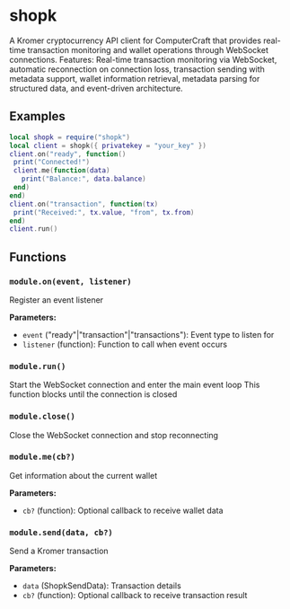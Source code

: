 # shopk

A Kromer cryptocurrency API client for ComputerCraft that provides real-time transaction monitoring and wallet operations through WebSocket connections. Features: Real-time transaction monitoring via WebSocket, automatic reconnection on connection loss, transaction sending with metadata support, wallet information retrieval, metadata parsing for structured data, and event-driven architecture.

## Examples

```lua
local shopk = require("shopk")
local client = shopk({ privatekey = "your_key" })
client.on("ready", function()
 print("Connected!")
 client.me(function(data)
   print("Balance:", data.balance)
 end)
end)
client.on("transaction", function(tx)
 print("Received:", tx.value, "from", tx.from)
end)
client.run()
```

## Functions

### `module.on(event, listener)`

Register an event listener

**Parameters:**

- `event` ("ready"|"transaction"|"transactions"): Event type to listen for
- `listener` (function): Function to call when event occurs

### `module.run()`

Start the WebSocket connection and enter the main event loop This function blocks until the connection is closed

### `module.close()`

Close the WebSocket connection and stop reconnecting

### `module.me(cb?)`

Get information about the current wallet

**Parameters:**

- `cb?` (function): Optional callback to receive wallet data

### `module.send(data, cb?)`

Send a Kromer transaction

**Parameters:**

- `data` (ShopkSendData): Transaction details
- `cb?` (function): Optional callback to receive transaction result

